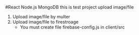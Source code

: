 #React Node.js MongoDB 
this is test project upload image/file
1. Upload image/file by multer
2. Upload image/file to firestroage
   - You must create file firebase-config.js in client/src
  
